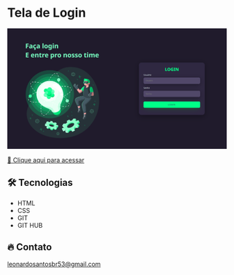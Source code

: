 # Tela de Login

![preview](./.github/preview.png)


[🔗 Clique aqui para acessar](https://leonardo21042006.github.io/TELA-DE-LOGIN/)

## 🛠️ Tecnologias 

- HTML
- CSS
- GIT
- GIT HUB

## 🔥 Contato

leonardosantosbr53@gmail.com